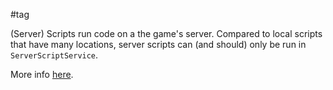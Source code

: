#tag

(Server) Scripts run code on a the game's server. Compared to local scripts that have many locations, server scripts can (and should) only be run in `ServerScriptService`.

More info [here](https://create.roblox.com/docs/reference/engine/classes/Script).